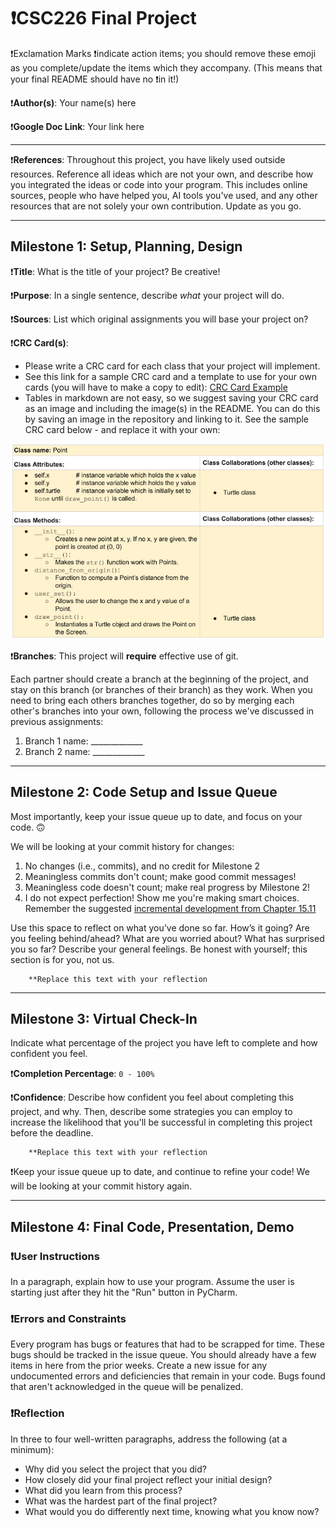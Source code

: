 # ❗CSC226 Final Project

❗️Exclamation Marks ❗️indicate action items; you should remove these emoji as you complete/update the items which 
  they accompany. (This means that your final README should have no ❗️in it!)

❗️**Author(s)**: Your name(s) here

❗️**Google Doc Link**: Your link here

---

❗**References**: 
Throughout this project, you have likely used outside resources. Reference all ideas which are not your own, 
and describe how you integrated the ideas or code into your program. This includes online sources, people who have 
helped you, AI tools you've used, and any other resources that are not solely your own contribution. Update as you go.

---

## Milestone 1: Setup, Planning, Design

❗️**Title**: What is the title of your project? Be creative!

❗**Purpose**: In a single sentence, describe _what_ your project will do.

❗️**Sources**: List which original assignments you will base your project on?

❗️**CRC Card(s)**:
  - Please write a CRC card for each class that your project will implement.
  - See this link for a sample CRC card and a template to use for your own cards (you will have to make a copy to edit):
    [CRC Card Example](https://docs.google.com/document/d/1JE_3Qmytk_JGztRqkPXWACJwciPH61VCx3idIlBCVFY/edit?usp=sharing)
  - Tables in markdown are not easy, so we suggest saving your CRC card as an image and including the image(s) in the 
    README. You can do this by saving an image in the repository and linking to it. See the sample CRC card below - 
    and replace it with your own:
  
![Don't leave me in your README!](image/crc.png "Image of CRC card as an example. Upload your CRC card(s) in place of this one. ")

❗️**Branches**: This project will **require** effective use of git. 

Each partner should create a branch at the beginning of the project, and stay on this branch (or branches of their 
branch) as they work. When you need to bring each others branches together, do so by merging each other's branches 
into your own, following the process we've discussed in previous assignments: 

1. Branch 1 name: _____________
2. Branch 2 name: _____________

---

## Milestone 2: Code Setup and Issue Queue

Most importantly, keep your issue queue up to date, and focus on your code. 🙃

We will be looking at your commit history for changes: 

   1. No changes (i.e., commits), and no credit for Milestone 2
   2. Meaningless commits don't count; make good commit messages!
   3. Meaningless code doesn't count; make real progress by Milestone 2! 
   4. I do not expect perfection! Show me you're making smart choices. Remember the suggested 
      [incremental development from Chapter 15.11](https://runestone.academy/ns/books/published/2024_Spring_CSC226/gu-iand-event-driven-programming_a-programming-example.html)

Use this space to reflect on what you’ve done so far. How’s it going? Are you feeling behind/ahead? What are you 
worried about? What has surprised you so far? Describe your general feelings. Be honest with yourself; this section is for you, not us.
 

```
    **Replace this text with your reflection
```

---

## Milestone 3: Virtual Check-In

Indicate what percentage of the project you have left to complete and how confident you feel. 

❗️**Completion Percentage**: `0 - 100%`

❗️**Confidence**: Describe how confident you feel about completing this project, and why. Then, describe some 
  strategies you can employ to increase the likelihood that you'll be successful in completing this project 
  before the deadline.

```
    **Replace this text with your reflection
```

❗️Keep your issue queue up to date, and continue to refine your code! We will be looking at your commit history again.

---

## Milestone 4: Final Code, Presentation, Demo

### ❗User Instructions
In a paragraph, explain how to use your program. Assume the user is starting just after they hit the "Run" button in PyCharm. 

### ❗Errors and Constraints
Every program has bugs or features that had to be scrapped for time. 
These bugs should be tracked in the issue queue. You should already have a few items in here from the prior weeks. 
Create a new issue for any undocumented errors and deficiencies that remain in your code. 
Bugs found that aren't acknowledged in the queue will be penalized.

### ❗Reflection
In three to four well-written paragraphs, address the following (at a minimum):
- Why did you select the project that you did?
- How closely did your final project reflect your initial design?
- What did you learn from this process?
- What was the hardest part of the final project?
- What would you do differently next time, knowing what you know now?
